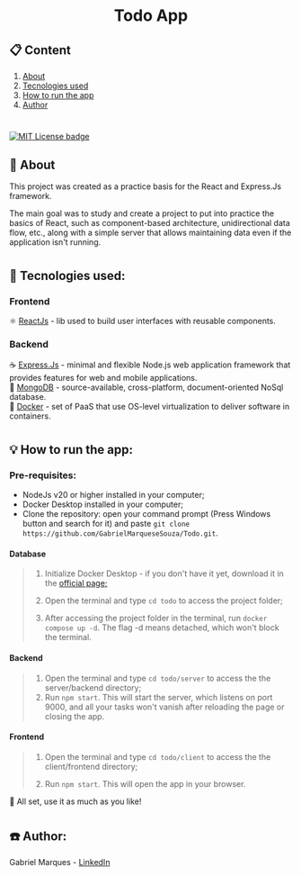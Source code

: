 <h1 align="center">Todo App</h1>

<h2 style="border-bottom: none;">📋 Content</h2>

1. <a href="#intro">About</a><br>
2. <a href="#stack">Tecnologies used</a><br>
3. <a href="#howto">How to run the app</a><br>
4. <a href="#author">Author</a>

#

[![MIT License badge](https://img.shields.io/badge/license-MIT-green 'MIT License')](https://github.com/GabrielMarqueseSouza/Todo-App/blob/master/LICENSE)

<div id="intro">
<h2 style="border-bottom: none;">📜 About</h2>

This project was created as a practice basis for the React and Express.Js framework.

The main goal was to study and create a project to put into practice the basics of React, such as component-based architecture, unidirectional data flow, etc., along with a simple server that allows maintaining data even if the application isn't running.

</div>

#

<div id="stack">
<h2 style="border-bottom: none;">🔧 Tecnologies used:</h2>

<h3>Frontend</h3>

⚛️ <a href="https://react.dev/" target="_blank" title="Go to react homepage">ReactJs</a> - lib used to build user interfaces with reusable components.

<h3>Backend</h3>

☕ <a href="https://expressjs.com/" target="_blank" title="Go to Expressjs.com">Express.Js</a> - minimal and flexible Node.js web application framework that provides features for web and mobile applications.<br>
🍃 <a href="https://www.mongodb.com/" target="_blank" title="Go to mongodb.com">MongoDB</a> - source-available, cross-platform, document-oriented NoSql database.<br>
🐋 <a href="https://www.docker.com/" target="_blank" title="Go to docker.com">Docker</a> - set of PaaS that use OS-level virtualization to deliver software in containers.

</div>

#

<div id="howto">

<h2 style="border-bottom: none;">💡 How to run the app:</h2>

<h3>Pre-requisites:</h3>

- NodeJs v20 or higher installed in your computer;
- Docker Desktop installed in your computer;
- Clone the repository: open your command prompt (Press Windows button and search for it) and paste `git clone https://github.com/GabrielMarqueseSouza/Todo.git`.

<h4>Database</h4>

> 1. Initialize Docker Desktop - if you don't have it yet, download it in the <a href="https://docker.com/products/docker-desktop/" target="_blank" title="Go to docker desktop page">official page;</a>
>
> 2. Open the terminal and type `cd todo` to access the project folder;
>
> 3. After accessing the project folder in the terminal, run `docker compose up -d`. The flag -d means detached, which won't block the terminal.

<h4>Backend</h4>

> 1. Open the terminal and type `cd todo/server` to access the the server/backend directory;
> 2. Run `npm start`. This will start the server, which listens on port 9000, and all your tasks won't vanish after reloading the page or closing the app.

<h4>Frontend</h4>

> 1. Open the terminal and type `cd todo/client` to access the the client/frontend directory;
>
> 2. Run `npm start`. This will open the app in your browser.

🚀 All set, use it as much as you like!

</div>

#

<h2 style="border-bottom: none;" id="author">☎️ Author:</h2>
Gabriel Marques - <a href="https://www.linkedin.com/in/gabrielmarquesesouza/" target="_blank" title="Author LinkedIn profile">LinkedIn</a>
